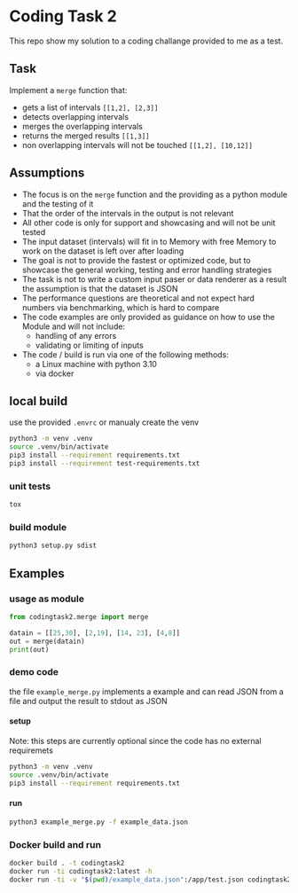 # Coding Task 2

This repo show my solution to a coding challange provided to me as a test.

## Task

Implement a `merge` function that:
 - gets a list of intervals `[[1,2], [2,3]]`
 - detects overlapping intervals
 - merges the overlapping intervals
 - returns the merged results `[[1,3]]`
 - non overlapping intervals will not be touched `[[1,2], [10,12]]`

## Assumptions

- The focus is on the `merge` function and the providing as a python module and the testing of it
- That the order of the intervals in the output is not relevant
- All other code is only for support and showcasing and will not be unit tested
- The input dataset (intervals) will fit in to Memory with free Memory to work on the dataset is left over after loading
- The goal is not to provide the fastest or optimized code, but to showcase the general working, testing and error handling strategies
- The task is not to write a custom input paser or data renderer as a result the assumption is that the dataset is JSON
- The performance questions are theoretical and not expect hard numbers via benchmarking, which is hard to compare
- The code examples are only provided as guidance on how to use the Module and will not include:
    - handling of any errors
    - validating or limiting of inputs
- The code / build is run via one of the following methods:
    - a Linux machine with python 3.10
    - via docker

## local build

use the provided `.envrc` or manualy create the venv

```sh
python3 -m venv .venv
source .venv/bin/activate
pip3 install --requirement requirements.txt
pip3 install --requirement test-requirements.txt
```

### unit tests ###
```sh
tox
```

### build module ###
```sh
python3 setup.py sdist
```

## Examples

### usage as module
```py
from codingtask2.merge import merge

datain = [[25,30], [2,19], [14, 23], [4,8]]
out = merge(datain)
print(out)
```

### demo code

the file `example_merge.py` implements a example
and can read JSON from a file and output the result to stdout as JSON

#### setup ####
Note: this steps are currently optional since the code has no external requiremets

```sh
python3 -m venv .venv
source .venv/bin/activate
pip3 install --requirement requirements.txt
```

#### run ####
```sh
python3 example_merge.py -f example_data.json
```

### Docker build and run

```sh
docker build . -t codingtask2
docker run -ti codingtask2:latest -h
docker run -ti -v "$(pwd)/example_data.json":/app/test.json codingtask2:latest -f test.json
```
